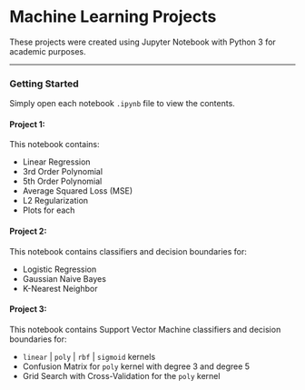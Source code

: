 # Machine Learning Projects

These projects were created using Jupyter Notebook with Python 3 for academic purposes.

----------

### Getting Started

Simply open each notebook ```.ipynb``` file to view the contents.

#### Project 1:

This notebook contains:

* Linear Regression
* 3rd Order Polynomial
* 5th Order Polynomial
* Average Squared Loss (MSE)
* L2 Regularization
* Plots for each

#### Project 2:

This notebook contains classifiers and decision boundaries for:

* Logistic Regression
* Gaussian Naive Bayes
* K-Nearest Neighbor

#### Project 3:

This notebook contains Support Vector Machine classifiers and decision boundaries for:

* ```linear``` | ```poly``` | ```rbf``` | ```sigmoid``` kernels
* Confusion Matrix for ```poly``` kernel with degree 3 and degree 5
* Grid Search with Cross-Validation for the ```poly``` kernel

